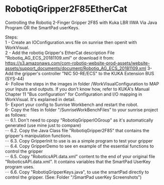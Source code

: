 # RobotiqGripper2F85EtherCat
Controlling the Robotiq 2-Finger Gripper 2F85 with Kuka LBR IIWA Via Java Program OR the SmartPad userKeys.

Steps:<br/>
1 - Create an IOConfiguration.wvs file on sunrise then openit with WorkVisual.<br/>
2 - Add the robotiq Gripper's EtherCat description File "Robotiq_AG_ECS_20181109.xml" or download it from:<br/>
https://s3.amazonaws.com/com-robotiq-website-prod-assets/website-assets/support_documents/document/Robotiq_AG_ECS_20181109.xml
3- Add the gripper's controller  "NIC 50-RE/ECS" to the KUKA Extension BUS (SYS-44) <br/>
4- Follow the steps in the images in folder /WorkVisualConfiguration to MAP your Inputs and outputs. If you don't know how, refer to KUKA's Manual Chapter 11 "Bus configuration"  for Configuration and I/O mapping in WorkVisual. It's explained in detail.<br/>
5- Export your config to Sunrise Workbench and restart the robot.<br/>
6- Copy the files in folder "/SunriseWorkBenchFiles" to your sunrise project as follows:<br/>
⋅⋅⋅  6.1. Don't need to cpopy "RobotiqGripperIOGroup" as it's automatically generated (use mine just to compare)<br/>
⋅⋅⋅  6.2. Copy the Java Class file "RobotiqGripper2F85" that contains the gripper's manipulation functions.<br/>
⋅⋅⋅  6.3. Copy GripperInit to use is as a simple program to test your gripper<br/>
⋅⋅⋅  6.4. Copy GripperDemo to see en example of the essential functions to control the gripper<br/>
⋅⋅⋅  6.5. Copy "RoboticsAPI.data.xml" content to the end of your original file "RoboticsAPI.data.xml". It contains variables that the SmartPad UserKey program uses.<br/>
⋅⋅⋅  6.6. Copy "RobotiqGripperKeys.java", to use the smartPad directly to control the gripper. (See: Folder "/SmartPad userKey Screenshots")<br/>
 

